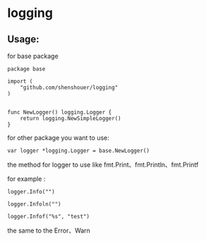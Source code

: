 # logging

## Usage:

for base package

	package base

	import (
		"github.com/shenshouer/logging"
	)


	func NewLogger() logging.Logger {
		return logging.NewSimpleLogger()
	}

for other package you want to use:

	var logger *logging.Logger = base.NewLogger()


the method for logger to use like fmt.Print、fmt.Println、fmt.Printf

for example :

	logger.Info("")
	
	logger.Infoln("")

	logger.Infof("%s", "test")

the same to the Error、Warn